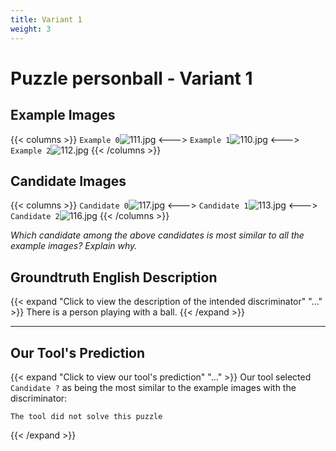 ```yaml
---
title: Variant 1
weight: 3
---
```


# Puzzle personball - Variant 1

## Example Images
{{< columns >}}
`Example 0`![111.jpg](/natscene-data/images/111.jpg)
<--->
`Example 1`![110.jpg](/natscene-data/images/110.jpg)
<--->
`Example 2`![112.jpg](/natscene-data/images/112.jpg)
{{< /columns >}}

## Candidate Images
{{< columns >}}
`Candidate 0`![117.jpg](/natscene-data/images/117.jpg)
<--->
`Candidate 1`![113.jpg](/natscene-data/images/113.jpg)
<--->
`Candidate 2`![116.jpg](/natscene-data/images/116.jpg)
{{< /columns >}}

*Which candidate among the above candidates is most similar to all the example images? Explain why.*

## Groundtruth English Description

{{< expand "Click to view the description of the intended discriminator" "..." >}}
There is a person playing with a ball.
{{< /expand >}}

---



## Our Tool's Prediction

{{< expand "Click to view our tool's prediction" "..." >}}
Our tool selected `Candidate ?` as being the most similar to the example images with the discriminator:
```plaintext
The tool did not solve this puzzle
```
{{< /expand >}}

